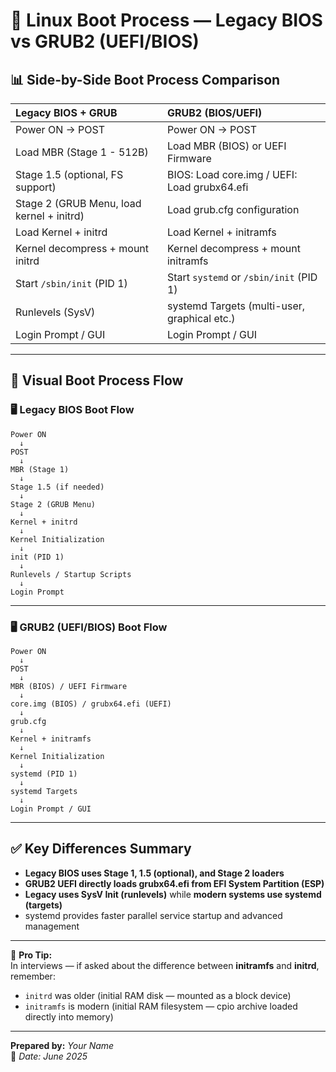 # 📖 Linux Boot Process — Legacy BIOS vs GRUB2 (UEFI/BIOS)

## 📊 Side-by-Side Boot Process Comparison

| Legacy BIOS + GRUB         | GRUB2 (BIOS/UEFI)                           |
|:---------------------------|:-------------------------------------------|
| Power ON → POST             | Power ON → POST                             |
| Load MBR (Stage 1 - 512B)   | Load MBR (BIOS) or UEFI Firmware            |
| Stage 1.5 (optional, FS support) | BIOS: Load core.img / UEFI: Load grubx64.efi |
| Stage 2 (GRUB Menu, load kernel + initrd) | Load grub.cfg configuration        |
| Load Kernel + initrd        | Load Kernel + initramfs                     |
| Kernel decompress + mount initrd | Kernel decompress + mount initramfs         |
| Start `/sbin/init` (PID 1)  | Start `systemd` or `/sbin/init` (PID 1)     |
| Runlevels (SysV)            | systemd Targets (multi-user, graphical etc.)|
| Login Prompt / GUI          | Login Prompt / GUI                          |

---

## 📖 Visual Boot Process Flow

### 🖥️ Legacy BIOS Boot Flow

```
Power ON
  ↓
POST
  ↓
MBR (Stage 1)
  ↓
Stage 1.5 (if needed)
  ↓
Stage 2 (GRUB Menu)
  ↓
Kernel + initrd
  ↓
Kernel Initialization
  ↓
init (PID 1)
  ↓
Runlevels / Startup Scripts
  ↓
Login Prompt
```

---

### 🖥️ GRUB2 (UEFI/BIOS) Boot Flow

```
Power ON
  ↓
POST
  ↓
MBR (BIOS) / UEFI Firmware
  ↓
core.img (BIOS) / grubx64.efi (UEFI)
  ↓
grub.cfg
  ↓
Kernel + initramfs
  ↓
Kernel Initialization
  ↓
systemd (PID 1)
  ↓
systemd Targets
  ↓
Login Prompt / GUI
```

---

## ✅ Key Differences Summary

- **Legacy BIOS uses Stage 1, 1.5 (optional), and Stage 2 loaders**
- **GRUB2 UEFI directly loads grubx64.efi from EFI System Partition (ESP)**
- **Legacy uses SysV Init (runlevels)** while **modern systems use systemd (targets)**
- systemd provides faster parallel service startup and advanced management

---

📌 **Pro Tip:**  
In interviews — if asked about the difference between **initramfs** and **initrd**, remember:
- `initrd` was older (initial RAM disk — mounted as a block device)
- `initramfs` is modern (initial RAM filesystem — cpio archive loaded directly into memory)

---

**Prepared by:** _Your Name_  
📅 _Date: June 2025_
